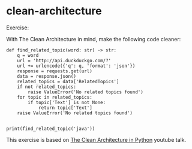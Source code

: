 # clean-architecture
Exercise:

With The Clean Architecture in mind, make the following code cleaner:


    def find_related_topic(word: str) -> str:
        q = word
        url = 'http://api.duckduckgo.com/?'
        url += urlencode({'q': q, 'format': 'json'})
        response = requests.get(url)
        data = response.json()
        related_topics = data['RelatedTopics']
        if not related_topics:
            raise ValueError('No related topics found')
        for topic in related_topics:
            if topic['Text'] is not None:
                return topic['Text']
        raise ValueError('No related topics found')
    
    
    print(find_related_topic('java'))


This exercise is based on [The Clean Architecture in Python](https://www.youtube.com/watch?v=DJtef410XaM) youtube talk.

